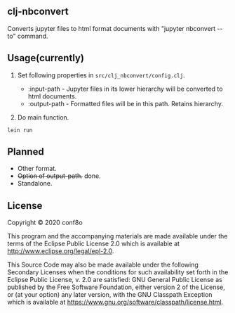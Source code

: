 ## clj-nbconvert

Converts jupyter files to html format documents with "jupyter nbconvert --to" command.

## Usage(currently)

1. Set following properties in `src/clj_nbconvert/config.clj`.
    * :input-path - Jupyter files in its lower hierarchy will be converted to html documents.
    * :output-path - Formatted files will be in this path. Retains hierarchy.

2. Do main function.

```
lein run
```

## Planned

* Other format.
* ~~Option of output-path.~~ done.
* Standalone.

## License

Copyright © 2020 conf8o

This program and the accompanying materials are made available under the
terms of the Eclipse Public License 2.0 which is available at
http://www.eclipse.org/legal/epl-2.0.

This Source Code may also be made available under the following Secondary
Licenses when the conditions for such availability set forth in the Eclipse
Public License, v. 2.0 are satisfied: GNU General Public License as published by
the Free Software Foundation, either version 2 of the License, or (at your
option) any later version, with the GNU Classpath Exception which is available
at https://www.gnu.org/software/classpath/license.html.
